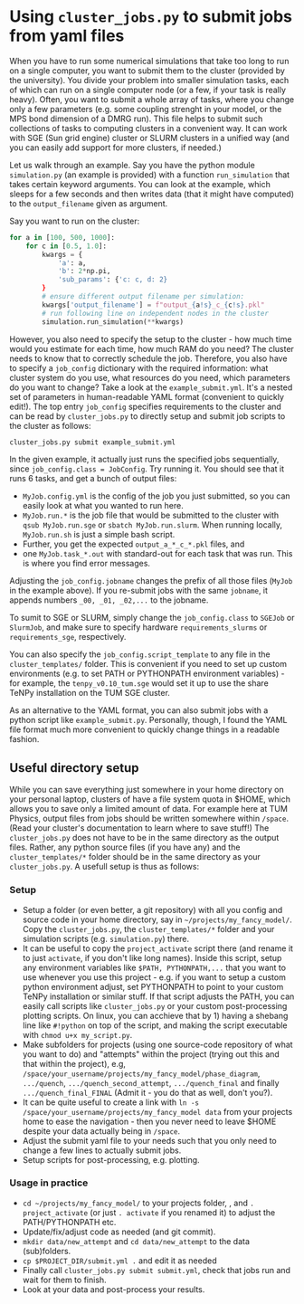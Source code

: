 # Using `cluster_jobs.py` to submit jobs from yaml files

When you have to run some numerical simulations that take too long to run on a single computer,
you want to submit them to the cluster (provided by the university).
You divide your problem into smaller simulation tasks,
each of which can run on a single computer node (or a few, if your task is really heavy).
Often, you want to submit a whole array of tasks, where you change only a few parameters (e.g.
some coupling strenght in your model, or the MPS bond dimension of a DMRG run).
This file helps to submit such collections of tasks to computing clusters in a convenient way.
It can work with SGE (Sun grid engine) cluster or SLURM clusters in a unified way (and you can easily add support for more clusters, if needed.)


Let us walk through an example.
Say you have the python module `simulation.py` (an example is provided) with a function
`run_simulation` that takes certain keyword arguments.
You can look at the example, which sleeps for a few seconds and then writes data (that it might have computed) to the `output_filename` given as argument.

Say you want to run on the cluster:
```python
for a in [100, 500, 1000]:
    for c in [0.5, 1.0]:
        kwargs = {
            'a': a, 
            'b': 2*np.pi,
            'sub_params': {'c: c, d: 2}
        }
        # ensure different output filename per simulation:
        kwargs['output_filename'] = f"output_{a!s}_c_{c!s}.pkl" 
        # run following line on independent nodes in the cluster
        simulation.run_simulation(**kwargs)
```
However, you also need to specify the setup to the cluster - how much time would you estimate for each time, how much RAM do you need? The cluster needs to know that
to correctly schedule the job.
Therefore, you also have to specify a `job_config` dictionary with the required information: what cluster system do you use, what resources do you need, which parameters do you want to change?
Take a look at the `example_submit.yml`. It's a nested set of parameters in human-readable YAML format (convenient to quickly edit!).
The top entry `job_config` specifies requirements to the cluster and can be read by `cluster_jobs.py` to directly setup and submit job scripts to the cluster as follows:
```bash
cluster_jobs.py submit example_submit.yml
```
In the given example, it actually just runs the specified jobs sequentially, since `job_config.class = JobConfig`.
Try running it. You should see that it runs 6 tasks, and get a bunch of output files:

- `MyJob.config.yml` is the config of the job you just submitted, so you can easily look at what you wanted to run here.
- `MyJob.run.*` is the job file that would be submitted to the cluster with `qsub MyJob.run.sge` or `sbatch MyJob.run.slurm`. When running locally, `MyJob.run.sh` is just a simple bash script.
- Further, you get the expected `output_a_*_c_*.pkl` files, and 
- one `MyJob.task_*.out` with standard-out for each task that was run. This is where you find error messages.

Adjusting the `job_config.jobname` changes the prefix of all those files (`MyJob` in the example above). If you re-submit jobs with the same `jobname`, it appends numbers `_00, _01, _02,...` to the jobname.

To sumit to SGE or SLURM, simply change the `job_config.class` to `SGEJob` or `SlurmJob`, and make sure to specify hardware `requirements_slurms` or `requirements_sge`, respectively.

You can also specify the `job_config.script_template` to any file in the `cluster_templates/` folder. This is convenient if you need to set up custom environments
(e.g. to set PATH or PYTHONPATH environment variables) - for example, the `tenpy_v0.10_tum.sge` would set it up to use the share TeNPy installation on the TUM SGE cluster.

As an alternative to the YAML format, you can also submit jobs with a python script like `example_submit.py`.
Personally, though, I found the YAML file format much more convenient to quickly change things in a readable fashion.


## Useful directory setup
While you can save everything just somewhere in your home directory on your personal laptop, clusters of have a file system quota in $HOME, which allows you to save only a limited amount of data.
For example here at TUM Physics, output files from jobs should be written somewhere within `/space`. (Read your cluster's documentation to learn where to save stuff!) 
The `cluster_jobs.py` does not have to be in the same directory as the output files. Rather, any python source files (if you have any) and the `cluster_templates/*` folder should be in the same directory as your `cluster_jobs.py`.
A usefull setup is thus as follows:

### Setup
- Setup a folder (or even better, a git repository) with all you config and source code in your home directory, say in `~/projects/my_fancy_model/`.
  Copy the `cluster_jobs.py`, the `cluster_templates/*` folder and your simulation scripts (e.g. `simulation.py`) there.
- It can be useful to copy the `project_activate` script there (and rename it to just `activate`, if you don't like long names).
  Inside this script, setup any environment variables like `$PATH, PYTHONPATH,...` that you want to use whenever you use this project - e.g. if you want to setup a custom python environment adjust, set PYTHONPATH to point to your custom TeNPy installation or similar stuff.
  If that script adjusts the PATH, you can easily call scripts like `cluster_jobs.py` or your custom post-processing plotting scripts.
  On linux, you can acchieve that by 1) having a shebang line like `#!python` on top of the script, and making the script executable with `chmod u+x my_script.py`.
- Make subfolders for projects (using one source-code repository of what you want to do) and "attempts" within the project (trying out this and that within the project), e.g, `/space/your_username/projects/my_fancy_model/phase_diagram`, `.../quench`, `.../quench_second_attempt`, `.../quench_final` and finally `.../quench_final_FINAL` (Admit it - you do that as well, don't you?).
- It can be quite useful to create a link with `ln -s /space/your_username/projects/my_fancy_model data` from your projects home to ease the navigation - then you never need to leave $HOME despite your data actually being in `/space`.
- Adjust the submit yaml file to your needs such that you only need to change a few lines to actually submit jobs.
- Setup scripts for post-processing, e.g. plotting.

### Usage in practice
- `cd ~/projects/my_fancy_model/` to your projects folder, , and `. project_activate` (or just `. activate` if you renamed it) to adjust the PATH/PYTHONPATH etc.
- Update/fix/adjust code as needed (and git commit).
- `mkdir data/new_attempt` and `cd data/new_attempt` to the data (sub)folders.
- `cp $PROJECT_DIR/submit.yml .` and edit it as needed
- Finally call `cluster_jobs.py submit submit.yml`, check that jobs run and wait for them to finish.
- Look at your data and post-process your results.
